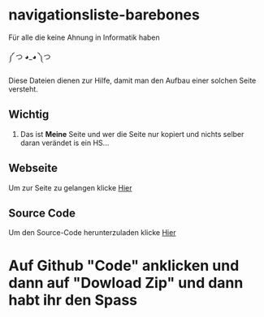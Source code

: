 # navigationsliste-barebones
Für alle die keine Ahnung in Informatik haben

༼ つ ◕_◕ ༽つ

Diese Dateien dienen  zur Hilfe, damit man den Aufbau einer solchen Seite versteht.

## Wichtig
1. Das ist __Meine__ Seite und wer die Seite nur kopiert und nichts selber daran verändet is ein HS...

## Webseite

Um zur Seite zu gelangen klicke [Hier](https://lostpex.github.io/navigationsliste-barebones/hauptseite.html)

## Source Code

Um den Source-Code herunterzuladen klicke [Hier](https://github.com/Lostpex/navigationsliste-barebones)

# Auf Github "Code" anklicken und dann auf "Dowload Zip" und dann habt ihr den Spass